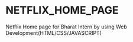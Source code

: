 # NETFLIX_HOME_PAGE
Netflix Home page for Bharat Intern by using Web Development(HTML/CSS/JAVASCRIPT)
